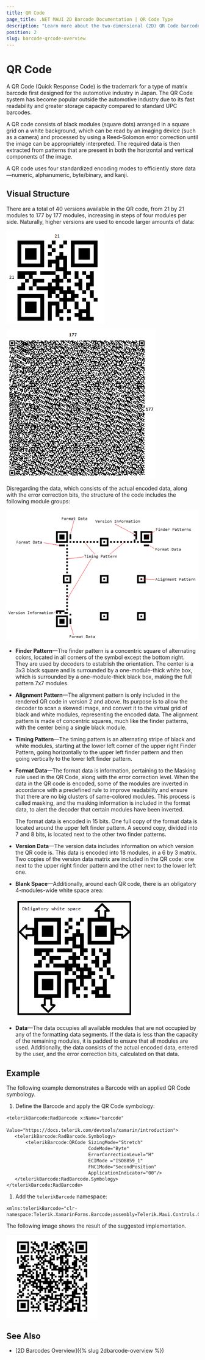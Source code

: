 ```yaml
---
title: QR Code
page_title: .NET MAUI 2D Barcode Documentation | QR Code Type
description: "Learn more about the two-dimensional (2D) QR Code barcode type supported by the Telerik UI for MAUI Barcode."
position: 2
slug: barcode-qrcode-overview
---
```


# QR Code

A QR Code (Quick Response Code) is the trademark for a type of matrix barcode first designed for the automotive industry in Japan. The QR Code system has become popular outside the automotive industry due to its fast readability and greater storage capacity compared to standard UPC barcodes.

A QR code consists of black modules (square dots) arranged in a square grid on a white background, which can be read by an imaging device (such as a camera) and processed by using a Reed–Solomon error correction until the image can be appropriately interpreted. The required data is then extracted from patterns that are present in both the horizontal and vertical components of the image.

A QR code uses four standardized encoding modes to efficiently store data&mdash;numeric, alphanumeric, byte/binary, and kanji.

## Visual Structure

There are a total of 40 versions available in the QR code, from 21 by 21 modules to 177 by 177 modules, increasing in steps of four modules per side. Naturally, higher versions are used to encode larger amounts of data:

![barcode-2d-barcodes-qrcode-overview 001](images/barcode-2d-barcodes-qrcode-overview001.png)

![barcode-2d-barcodes-qrcode-overview 002](images/barcode-2d-barcodes-qrcode-overview002.png)

Disregarding the data, which consists of the actual encoded data, along with the error correction bits, the structure of the code includes the following module groups:

![barcode-2d-barcodes-qrcode-overview 003](images/barcode-2d-barcodes-qrcode-overview003.png)

* **Finder Pattern**&mdash;The finder pattern is a concentric square of alternating colors, located in all corners of the symbol except the bottom right. They are used by decoders to establish the orientation. The center is a 3x3 black square and is surrounded by a one-module-thick white box, which is surrounded by a one-module-thick black box, making the full pattern 7x7 modules.
* **Alignment Pattern**&mdash;The alignment pattern is only included in the rendered QR code in version 2 and above. Its purpose is to allow the decoder to scan a skewed image, and convert it to the virtual grid of black and white modules, representing the encoded data. The alignment pattern is made of concentric squares, much like the finder patterns, with the center being a single black module.
* **Timing Pattern**&mdash;The timing pattern is an alternating stripe of black and white modules, starting at the lower left corner of the upper right Finder Pattern, going horizontally to the upper left finder pattern and then going vertically to the lower left finder pattern.
* **Format Data**&mdash;The format data is information, pertaining to the Masking rule used in the QR Code, along with the error correction level. When the data in the QR code is encoded, some of the modules are inverted in accordance with a predefined rule to improve readability and ensure that there are no big clusters of same-colored modules. This process is called masking, and the masking information is included in the format data, to alert the decoder that certain modules have been inverted.

  The format data is encoded in 15 bits. One full copy of the format data is located around the upper left finder pattern. A second copy, divided into 7 and 8 bits, is located next to the other two finder patterns.

* **Version Data**&mdash;The version data includes information on which version the QR code is. This data is encoded into 18 modules, in a 6 by 3 matrix. Two copies of the version data matrix are included in the QR code: one next to the upper right finder pattern and the other next to the lower left one.
* **Blank Space**&mdash;Additionally, around each QR code, there is an obligatory 4-modules-wide white space area:

  ![barcode-2d-barcodes-qrcode-overview 004](images/barcode-2d-barcodes-qrcode-overview004.png)

* **Data**&mdash;The data occupies all available modules that are not occupied by any of the formatting data segments. If the data is less than the capacity of the remaining modules, it is padded to ensure that all modules are used. Additionally, the data consists of the actual encoded data, entered by the user, and the error correction bits, calculated on that data.

## Example

The following example demonstrates a Barcode with an applied QR Code symbology.

1. Define the Barcode and apply the QR Code symbology:

 ```XAML
<telerikBarcode:RadBarcode x:Name="barcode"
                       Value="https://docs.telerik.com/devtools/xamarin/introduction">
    <telerikBarcode:RadBarcode.Symbology>
        <telerikBarcode:QRCode SizingMode="Stretch"
                               CodeMode="Byte"
                               ErrorCorrectionLevel="H"                                    
                               ECIMode ="ISO8859_1"
                               FNC1Mode="SecondPosition"  
                               ApplicationIndicator="00"/>
    </telerikBarcode:RadBarcode.Symbology>
</telerikBarcode:RadBarcode>
 ```

1. Add the `telerikBarcode` namespace:

 ```XAML
xmlns:telerikBarcode="clr-namespace:Telerik.XamarinForms.Barcode;assembly=Telerik.Maui.Controls.Compatibility"
 ```

The following image shows the result of the suggested implementation.

![QRCode](images/barcode-2d-barcodes-qrcode-example.png)

## See Also

- [2D Barcodes Overview]({% slug 2dbarcode-overview %})
